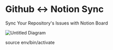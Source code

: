 # Github <-> Notion Sync

Sync Your Repository's Issues with Notion Board

![Untitled Diagram](https://user-images.githubusercontent.com/72073401/139536172-7f20d149-0f26-42af-973b-a8cec71cba0f.jpg)



source env/bin/activate
